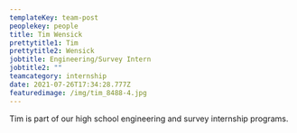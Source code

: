 ```yaml
---
templateKey: team-post
peoplekey: people
title: Tim Wensick
prettytitle1: Tim
prettytitle2: Wensick
jobtitle: Engineering/Survey Intern
jobtitle2: ""
teamcategory: internship
date: 2021-07-26T17:34:28.777Z
featuredimage: /img/tim_8488-4.jpg
---
```

Tim is part of our high school engineering and survey internship programs.